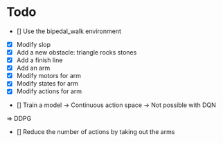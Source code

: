 # Todo
- [] Use the bipedal_walk environment 
- [x] Modify slop
- [x] Add a new obstacle: 
        triangle 
        rocks
        stones
- [x] Add a finish line
- [x] Add an arm
- [x] Modify motors for arm
- [x] Modify states for arm
- [x] Modify actions for arm

- [] Train a model
-> Continuous action space
        -> Not possible with DQN 

=> DDPG

- [] Reduce the number of actions by taking out the arms

